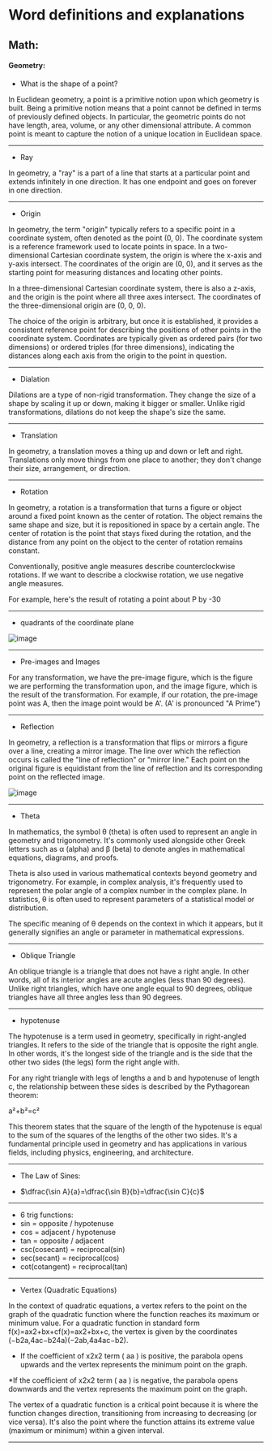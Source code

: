 # Word definitions and explanations


## Math:

#### Geometry:
* What is the shape of a point?

In Euclidean geometry, a point is a primitive notion upon which geometry is built. Being a primitive notion means that a point cannot be defined in terms of previously defined objects. In particular, the geometric points do not have length, area, volume, or any other dimensional attribute. A common point is meant to capture the notion of a unique location in Euclidean space.

***

* Ray

In geometry, a "ray" is a part of a line that starts at a particular point and extends infinitely in one direction. It has one endpoint and goes on forever in one direction.

***

* Origin

In geometry, the term "origin" typically refers to a specific point in a coordinate system, often denoted as the point (0, 0). The coordinate system is a reference framework used to locate points in space. In a two-dimensional Cartesian coordinate system, the origin is where the x-axis and y-axis intersect. The coordinates of the origin are (0, 0), and it serves as the starting point for measuring distances and locating other points.

In a three-dimensional Cartesian coordinate system, there is also a z-axis, and the origin is the point where all three axes intersect. The coordinates of the three-dimensional origin are (0, 0, 0).

The choice of the origin is arbitrary, but once it is established, it provides a consistent reference point for describing the positions of other points in the coordinate system. Coordinates are typically given as ordered pairs (for two dimensions) or ordered triples (for three dimensions), indicating the distances along each axis from the origin to the point in question.

***

* Dialation

Dilations are a type of non-rigid transformation. They change the size of a shape by scaling it up or down, making it bigger or smaller. Unlike rigid transformations, dilations do not keep the shape's size the same.

***

* Translation

In geometry, a translation moves a thing up and down or left and right. Translations only move things from one place to another; they don't change their size, arrangement, or direction.

***

* Rotation

In geometry, a rotation is a transformation that turns a figure or object around a fixed point known as the center of rotation. The object remains the same shape and size, but it is repositioned in space by a certain angle. The center of rotation is the point that stays fixed during the rotation, and the distance from any point on the object to the center of rotation remains constant.

Conventionally, positive angle measures describe counterclockwise rotations. If we want to describe a clockwise rotation, we use negative angle measures.

For example, here's the result of rotating a point about ‍P by -30

***

* quadrants of the coordinate plane

![image](https://github.com/JackAWatt/jackwatt.com/assets/3372510/8d0ff8c9-1a7a-47fa-b6d8-7b8eb5a45d7b)

***

* Pre-images and Images

For any transformation, we have the pre-image figure, which is the figure we are performing the transformation upon, and the image figure, which is the result of the transformation. For example, if our rotation, the pre-image point was ‍A, then the image point would be A'. (A' is pronounced "A Prime")
 
***

* Reflection

In geometry, a reflection is a transformation that flips or mirrors a figure over a line, creating a mirror image. The line over which the reflection occurs is called the "line of reflection" or "mirror line." Each point on the original figure is equidistant from the line of reflection and its corresponding point on the reflected image.

![image](https://github.com/JackAWatt/jackwatt.com/assets/3372510/39b87922-c1a0-4912-86ca-6430d36e023a)

***

* Theta

In mathematics, the symbol θ (theta) is often used to represent an angle in geometry and trigonometry. It's commonly used alongside other Greek letters such as α (alpha) and β (beta) to denote angles in mathematical equations, diagrams, and proofs.

Theta is also used in various mathematical contexts beyond geometry and trigonometry. For example, in complex analysis, it's frequently used to represent the polar angle of a complex number in the complex plane. In statistics, θ is often used to represent parameters of a statistical model or distribution.

The specific meaning of θ depends on the context in which it appears, but it generally signifies an angle or parameter in mathematical expressions.

***

* Oblique Triangle

An oblique triangle is a triangle that does not have a right angle. In other words, all of its interior angles are acute angles (less than 90 degrees). Unlike right triangles, which have one angle equal to 90 degrees, oblique triangles have all three angles less than 90 degrees.

***

* hypotenuse

The hypotenuse is a term used in geometry, specifically in right-angled triangles. It refers to the side of the triangle that is opposite the right angle. In other words, it's the longest side of the triangle and is the side that the other two sides (the legs) form the right angle with.

For any right triangle with legs of lengths a and b and hypotenuse of length c, the relationship between these sides is described by the Pythagorean theorem:

a²+b²=c²

This theorem states that the square of the length of the hypotenuse is equal to the sum of the squares of the lengths of the other two sides. It's a fundamental principle used in geometry and has applications in various fields, including physics, engineering, and architecture.

***

* The Law of Sines:

- $\dfrac{\sin A}{a}=\dfrac{\sin B}{b}=\dfrac{\sin C}{c}$

***

* 6 trig functions:
* sin = opposite / hypotenuse
* cos = adjacent / hypotenuse
* tan = opposite / adjacent
* csc(cosecant) = reciprocal(sin)
* sec(secant) = reciprocal(cos)
* cot(cotangent) = reciprocal(tan)

***

* Vertex (Quadratic Equations)

In the context of quadratic equations, a vertex refers to the point on the graph of the quadratic function where the function reaches its maximum or minimum value. For a quadratic function in standard form f(x)=ax2+bx+cf(x)=ax2+bx+c, the vertex is given by the coordinates (−b2a,4ac−b24a)(−2ab​,4a4ac−b2​).

* If the coefficient of x2x2 term ( aa ) is positive, the parabola opens upwards and the vertex represents the minimum point on the graph.

*If the coefficient of x2x2 term ( aa ) is negative, the parabola opens downwards and the vertex represents the maximum point on the graph.

The vertex of a quadratic function is a critical point because it is where the function changes direction, transitioning from increasing to decreasing (or vice versa). It's also the point where the function attains its extreme value (maximum or minimum) within a given interval.

***
